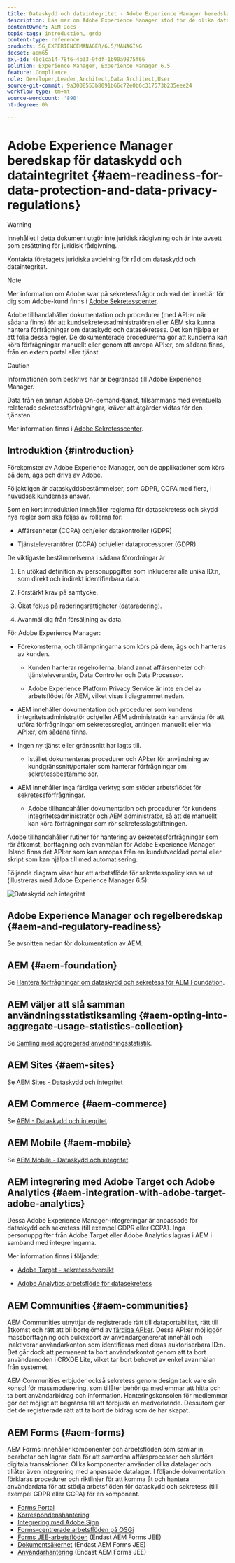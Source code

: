 ```yaml
---
title: Dataskydd och dataintegritet - Adobe Experience Manager beredskap
description: Läs mer om Adobe Experience Manager stöd för de olika dataskydds- och datasekretessreglerna. Den innehåller EU:s allmänna dataskyddsförordning (GDPR), Kaliforniens konsumentintegritetslag (Privacy Act) och hur man följer den när man genomför ett nytt AEM.
contentOwner: AEM Docs
topic-tags: introduction, grdp
content-type: reference
products: SG_EXPERIENCEMANAGER/6.5/MANAGING
docset: aem65
exl-id: 46c1ca14-78f6-4b33-9fdf-1b90a9875f66
solution: Experience Manager, Experience Manager 6.5
feature: Compliance
role: Developer,Leader,Architect,Data Architect,User
source-git-commit: 9a3008553b8091b66c72e0b6c317573b235eee24
workflow-type: tm+mt
source-wordcount: '890'
ht-degree: 0%

---
```


# Adobe Experience Manager beredskap för dataskydd och dataintegritet {#aem-readiness-for-data-protection-and-data-privacy-regulations}

>[!WARNING]
>
>Innehållet i detta dokument utgör inte juridisk rådgivning och är inte avsett som ersättning för juridisk rådgivning.
>
>Kontakta företagets juridiska avdelning för råd om dataskydd och dataintegritet.

>[!NOTE]
>
>Mer information om Adobe svar på sekretessfrågor och vad det innebär för dig som Adobe-kund finns i [Adobe Sekretesscenter](https://www.adobe.com/privacy.html).

Adobe tillhandahåller dokumentation och procedurer (med API:er när sådana finns) för att kundsekretessadministratören eller AEM ska kunna hantera förfrågningar om dataskydd och datasekretess. Det kan hjälpa er att följa dessa regler. De dokumenterade procedurerna gör att kunderna kan köra förfrågningar manuellt eller genom att anropa API:er, om sådana finns, från en extern portal eller tjänst.

>[!CAUTION]
>
>Informationen som beskrivs här är begränsad till Adobe Experience Manager.
>
>Data från en annan Adobe On-demand-tjänst, tillsammans med eventuella relaterade sekretessförfrågningar, kräver att åtgärder vidtas för den tjänsten.
>
>Mer information finns i [Adobe Sekretesscenter](https://www.adobe.com/privacy.html).

## Introduktion {#introduction}

Förekomster av Adobe Experience Manager, och de applikationer som körs på dem, ägs och drivs av Adobe.

Följaktligen är dataskyddsbestämmelser, som GDPR, CCPA med flera, i huvudsak kundernas ansvar.

Som en kort introduktion innehåller reglerna för datasekretess och skydd nya regler som ska följas av rollerna för:

* Affärsenheter (CCPA) och/eller datakontroller (GDPR)

* Tjänsteleverantörer (CCPA) och/eller dataprocessorer (GDPR)

De viktigaste bestämmelserna i sådana förordningar är

1. En utökad definition av personuppgifter som inkluderar alla unika ID:n, som direkt och indirekt identifierbara data.

2. Förstärkt krav på samtycke.

3. Ökat fokus på raderingsrättigheter (dataradering).

4. Avanmäl dig från försäljning av data.

För Adobe Experience Manager:

* Förekomsterna, och tillämpningarna som körs på dem, ägs och hanteras av kunden.

   * Kunden hanterar regelrollerna, bland annat affärsenheter och tjänsteleverantör, Data Controller och Data Processor.

   * Adobe Experience Platform Privacy Service är inte en del av arbetsflödet för AEM, vilket visas i diagrammet nedan.

* AEM innehåller dokumentation och procedurer som kundens integritetsadministratör och/eller AEM administratör kan använda för att utföra förfrågningar om sekretessregler, antingen manuellt eller via API:er, om sådana finns.

* Ingen ny tjänst eller gränssnitt har lagts till.

   * Istället dokumenteras procedurer och API:er för användning av kundgränssnitt/portaler som hanterar förfrågningar om sekretessbestämmelser.

* AEM innehåller inga färdiga verktyg som stöder arbetsflödet för sekretessförfrågningar.

   * Adobe tillhandahåller dokumentation och procedurer för kundens integritetsadministratör och AEM administratör, så att de manuellt kan köra förfrågningar som rör sekretesslagstiftningen.

Adobe tillhandahåller rutiner för hantering av sekretessförfrågningar som rör åtkomst, borttagning och avanmälan för Adobe Experience Manager. Ibland finns det API:er som kan anropas från en kundutvecklad portal eller skript som kan hjälpa till med automatisering.

Följande diagram visar hur ett arbetsflöde för sekretesspolicy kan se ut (illustreras med Adobe Experience Manager 6.5):

![Dataskydd och integritet](assets/data-protection-and-privacy-01.png)

## Adobe Experience Manager och regelberedskap {#aem-and-regulatory-readiness}

Se avsnitten nedan för dokumentation av AEM.

## AEM {#aem-foundation}

Se [Hantera förfrågningar om dataskydd och sekretess för AEM Foundation](/help/sites-administering/handling-gdpr-requests-for-aem-platform.md).

## AEM väljer att slå samman användningsstatistiksamling {#aem-opting-into-aggregate-usage-statistics-collection}

Se [Samling med aggregerad användningsstatistik](/help/sites-deploying/opt-in-aggregated-usage-statistics.md).

## AEM Sites {#aem-sites}

Se [AEM Sites - Dataskydd och integritet](/help/sites-administering/gdpr-compliance-sites.md)

## AEM Commerce {#aem-commerce}

Se [AEM - Dataskydd och integritet](/help/sites-administering/gdpr-compliance-commerce.md).

## AEM Mobile {#aem-mobile}

Se [AEM Mobile - Dataskydd och integritet](/help/mobile/aem-mobile-gdpr-compliance.md).

## AEM integrering med Adobe Target och Adobe Analytics {#aem-integration-with-adobe-target-adobe-analytics}

Dessa Adobe Experience Manager-integreringar är anpassade för dataskydd och sekretess (till exempel GDPR eller CCPA). Inga personuppgifter från Adobe Target eller Adobe Analytics lagras i AEM i samband med integreringarna.

Mer information finns i följande:

* [Adobe Target - sekretessöversikt](https://developer.adobe.com/target/before-implement/privacy/cmp-privacy-and-general-data-protection-regulation/?lang=en)

* [Adobe Analytics arbetsflöde för datasekretess](https://experienceleague.adobe.com/docs/analytics/admin/admin-tools/data-governance/an-gdpr-workflow.html)

## AEM Communities {#aem-communities}

AEM Communities utnyttjar de registrerade rätt till dataportabilitet, rätt till åtkomst och rätt att bli bortglömd av [färdiga API:er](/help/communities/user-ugc-management-service.md). Dessa API:er möjliggör massborttagning och bulkexport av användargenererat innehåll och inaktiverar användarkonton som identifieras med deras auktoriserbara ID:n. Det går dock att permanent ta bort användarkontot genom att ta bort användarnoden i CRXDE Lite, vilket tar bort behovet av enkel avanmälan från systemet.

AEM Communities erbjuder också sekretess genom design tack vare sin konsol för massmoderering, som tillåter behöriga medlemmar att hitta och ta bort användarbidrag och information. Hanteringskonsolen för medlemmar gör det möjligt att begränsa till att förbjuda en medverkande. Dessutom ger det de registrerade rätt att ta bort de bidrag som de har skapat.

## AEM Forms {#aem-forms}

AEM Forms innehåller komponenter och arbetsflöden som samlar in, bearbetar och lagrar data för att samordna affärsprocesser och slutföra digitala transaktioner. Olika komponenter använder olika datalager och tillåter även integrering med anpassade datalager. I följande dokumentation förklaras procedurer och riktlinjer för att komma åt och hantera användardata för att stödja arbetsflöden för dataskydd och sekretess (till exempel GDPR eller CCPA) för en komponent.

* [Forms Portal](/help/forms/using/forms-portal-handling-user-data.md)
* [Korrespondenshantering](/help/forms/using/correspondence-management-handling-user-data.md)
* [Integrering med Adobe Sign](/help/forms/using/integration-adobe-sign-handling-user-data.md)
* [Forms-centrerade arbetsflöden på OSGi](/help/forms/using/forms-workflow-osgi-handling-user-data.md)
* [Forms JEE-arbetsflöden](/help/forms/using/forms-workflow-jee-handling-user-data.md) (Endast AEM Forms JEE)
* [Dokumentsäkerhet](/help/forms/using/document-security-handling-user-data.md) (Endast AEM Forms JEE)
* [Användarhantering](/help/forms/using/user-management-handling-user-data.md) (Endast AEM Forms JEE)
